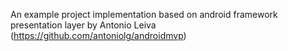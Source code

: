 An example project implementation based on android framework presentation layer by Antonio Leiva (https://github.com/antoniolg/androidmvp)
